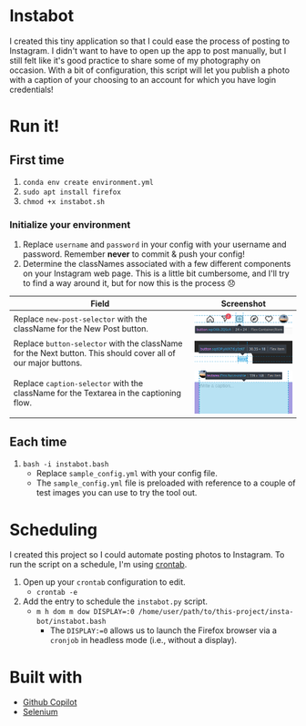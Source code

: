 # Instabot
I created this tiny application so that I could ease the process of posting to Instagram. I didn't want to have to open up the app to post manually, but I still felt like it's good practice to share some of my photography on occasion.
With a bit of configuration, this script will let you publish a photo with a caption of your choosing to an account for which you have login credentials!

# Run it!
## First time
1. `conda env create environment.yml`
2. `sudo apt install firefox`
3. `chmod +x instabot.sh`
### Initialize your environment
1. Replace `username` and `password` in your config with your username and password. Remember **never** to commit & push your config!
2. Determine the classNames associated with a few different components on your Instagram web page. This is a little bit cumbersome, and I'll try to find a way around it, but for now this is the process 😞

| Field | Screenshot |
|-|-|
| Replace `new-post-selector` with the className for the New Post button. | ![New Post Button](docs/new-post.png) |
| Replace `button-selector` with the className for the Next button. This should cover all of our major buttons. | ![Next Button](docs/next-button.png) |
| Replace `caption-selector` with the className for the Textarea in the captioning flow.| ![Caption Textarea](docs/caption-textarea.png)|

## Each time
1. `bash -i instabot.bash`
    - Replace `sample_config.yml` with your config file.
    - The `sample_config.yml` file is preloaded with reference to a couple of test images you can use to try the tool out.

# Scheduling
I created this project so I could automate posting photos to Instagram. To run the script on a schedule, I'm using [crontab](https://man7.org/linux/man-pages/man5/crontab.5.html). 
1. Open up your `crontab` configuration to edit.
    - `crontab -e`
2. Add the entry to schedule the `instabot.py` script.
    - `m h dom m dow DISPLAY=:0 /home/user/path/to/this-project/insta-bot/instabot.bash`
      - The `DISPLAY:=0` allows us to launch the Firefox browser via a `cronjob` in headless mode (i.e., without a display).

# Built with
- [Github Copilot](https://copilot.github.com/)
- [Selenium](https://www.selenium.dev/documentation/webdriver/browser/)
